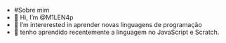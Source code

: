 - #Sobre mim
-  👋 Hi, I’m @M1LEN4p
- 👀 I’m intererested  in  aprender novas linguagens de programação
- 💞️ tenho aprendido recentemente a linguagem no JavaScript e  Scratch.

<!---
M1LEN4p/M1LEN4p is a ✨ special ✨ repository because its `README.md` (this file) appears on your GitHub profile.
You can click the Preview link to take a look at your changes.
--->
